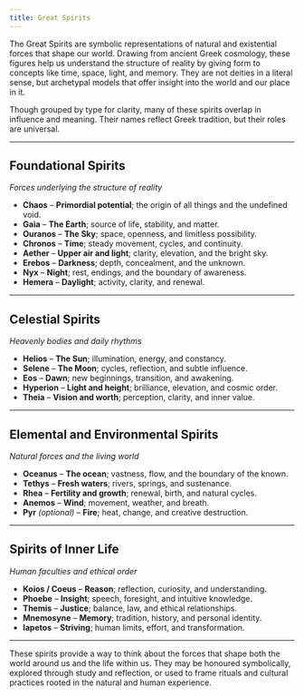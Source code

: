 ```yaml
---
title: Great Spirits
---
```


The Great Spirits are symbolic representations of natural and existential forces that shape our world. Drawing from ancient Greek cosmology, these figures help us understand the structure of reality by giving form to concepts like time, space, light, and memory. They are not deities in a literal sense, but archetypal models that offer insight into the world and our place in it.

Though grouped by type for clarity, many of these spirits overlap in influence and meaning. Their names reflect Greek tradition, but their roles are universal.

---

## Foundational Spirits  
*Forces underlying the structure of reality*

- **Chaos** – **Primordial potential**; the origin of all things and the undefined void.
- **Gaia** – **The Earth**; source of life, stability, and matter.
- **Ouranos** – **The Sky**; space, openness, and limitless possibility.
- **Chronos** – **Time**; steady movement, cycles, and continuity.
- **Aether** – **Upper air and light**; clarity, elevation, and the bright sky.
- **Erebos** – **Darkness**; depth, concealment, and the unknown.
- **Nyx** – **Night**; rest, endings, and the boundary of awareness.
- **Hemera** – **Daylight**; activity, clarity, and renewal.

---

## Celestial Spirits  
*Heavenly bodies and daily rhythms*

- **Helios** – **The Sun**; illumination, energy, and constancy.
- **Selene** – **The Moon**; cycles, reflection, and subtle influence.
- **Eos** – **Dawn**; new beginnings, transition, and awakening.
- **Hyperion** – **Light and height**; brilliance, elevation, and cosmic order.
- **Theia** – **Vision and worth**; perception, clarity, and inner value.

---

## Elemental and Environmental Spirits  
*Natural forces and the living world*

- **Oceanus** – **The ocean**; vastness, flow, and the boundary of the known.
- **Tethys** – **Fresh waters**; rivers, springs, and sustenance.
- **Rhea** – **Fertility and growth**; renewal, birth, and natural cycles.
- **Anemos** – **Wind**; movement, weather, and breath.
- **Pyr** *(optional)* – **Fire**; heat, change, and creative destruction.

---

## Spirits of Inner Life  
*Human faculties and ethical order*

- **Koios / Coeus** – **Reason**; reflection, curiosity, and understanding.
- **Phoebe** – **Insight**; speech, foresight, and intuitive knowledge.
- **Themis** – **Justice**; balance, law, and ethical relationships.
- **Mnemosyne** – **Memory**; tradition, history, and personal identity.
- **Iapetos** – **Striving**; human limits, effort, and transformation.

---

These spirits provide a way to think about the forces that shape both the world around us and the life within us. They may be honoured symbolically, explored through study and reflection, or used to frame rituals and cultural practices rooted in the natural and human experience.
